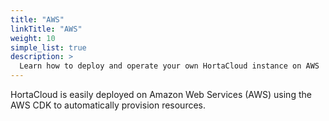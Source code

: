 ```yaml
---
title: "AWS"
linkTitle: "AWS"
weight: 10
simple_list: true
description: >
  Learn how to deploy and operate your own HortaCloud instance on AWS
---
```


HortaCloud is easily deployed on Amazon Web Services (AWS) using the AWS CDK to automatically provision resources.
